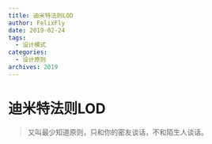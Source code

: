 ```yaml
---
title: 迪米特法则LOD
author: FelixFly
date: 2019-02-24
tags:
  - 设计模式
categories: 
  - 设计原则
archives: 2019
---
```


# 迪米特法则LOD

> 又叫最少知道原则，只和你的密友谈话，不和陌生人谈话。